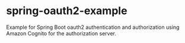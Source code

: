 # spring-oauth2-example

Example for Spring Boot oauth2 authentication and authorization using Amazon Cognito for the authorization server.


